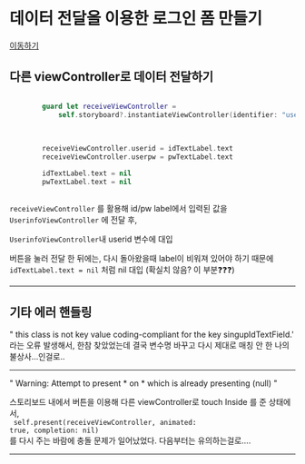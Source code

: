 

# 데이터 전달을 이용한 로그인 폼 만들기

[이동하기](https://github.com/26th-SOPT-iOS/SongJiHoon/tree/master/1st_week/SOPT_firstWeek_assignment_2)

##  다른  viewController로 데이터 전달하기

~~~Swift

        guard let receiveViewController =
            self.storyboard?.instantiateViewController(identifier: "userinfoViewController") as? UserinfoViewController else {return}
        
        
        
        receiveViewController.userid = idTextLabel.text
        receiveViewController.userpw = pwTextLabel.text

        idTextLabel.text = nil
        pwTextLabel.text = nil



~~~

<code>receiveViewController</code> 를 활용해 id/pw label에서 입력된 값을 <br>
<code>UserinfoViewController</code> 에 전달 후,<br>

<code>UserinfoViewController</code>내 userid 변수에 대입<br>


버튼을 눌러 전달 한 뒤에는, 다시 돌아왔을때 label이 비워져 있어야 하기 때문에 <br>
<code>idTextLabel.text = nil</code> 처럼 nil 대입 (확실치 않음? 이 부분❓❓❓)<br>

---

##  기타 에러 핸들링

" this class is not key value coding-compliant for the key singupIdTextField.'<br>
라는 오류 발생해서, 한참 찾았었는데 결국 변수명 바꾸고 다시 제대로 매칭 안 한 나의 불상사...인걸로..<br>
___

" Warning: Attempt to present * on * which is already presenting (null) "

스토리보드 내에서 버튼을 이용해 다른 viewController로 touch Inside 를 준 상태에서,<br>
<code> self.present(receiveViewController, animated: true, completion: nil) </code><br>
를 다시 주는 바람에 충돌 문제가 일어났었다. 다음부터는 유의하는걸로....
  
 ---
 
  
